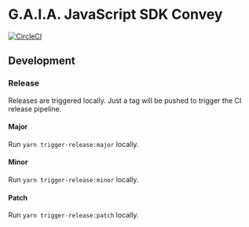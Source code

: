 # G.A.I.A. JavaScript SDK Convey

[![CircleCI](https://circleci.com/gh/leftshiftone/gaia-js-sdk-convey.svg?style=shield)](https://circleci.com/gh/leftshiftone/gaia-js-sdk-convey)

## Development

### Release
Releases are triggered locally. Just a tag will be pushed to trigger the CI release pipeline.

#### Major
Run `yarn trigger-release:major` locally.

#### Minor
Run `yarn trigger-release:minor` locally.

#### Patch
Run `yarn trigger-release:patch` locally.

